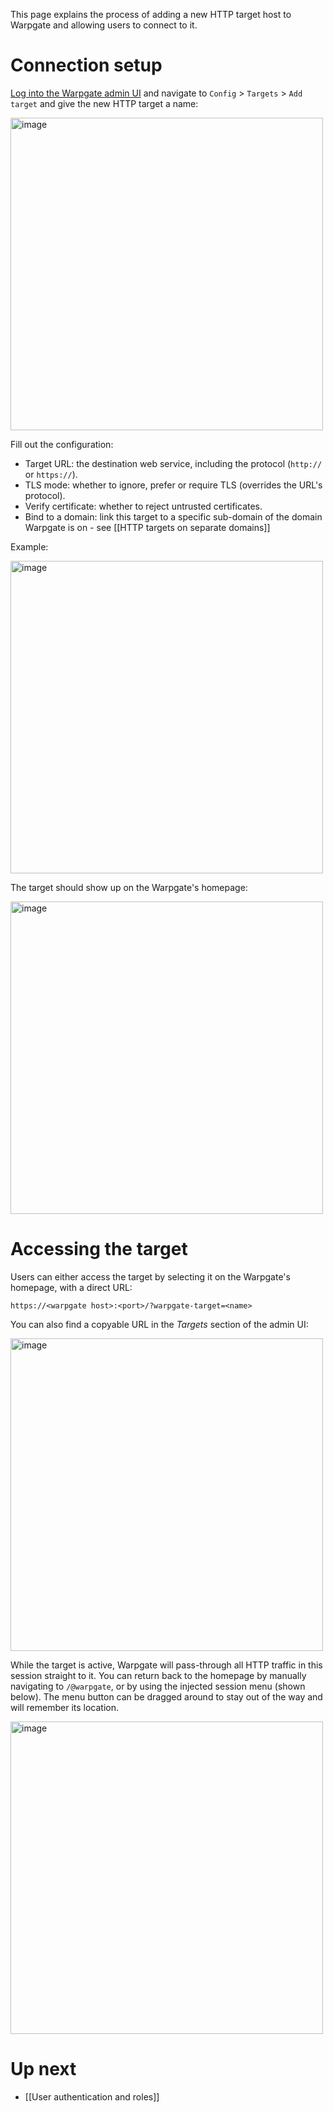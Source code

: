 This page explains the process of adding a new HTTP target host to Warpgate and allowing users to connect to it.

# Connection setup

[Log into the Warpgate admin UI](https://github.com/warp-tech/warpgate/wiki/Accessing-the-admin-UI) and navigate to `Config` > `Targets` > `Add target` and give the new HTTP target a name:

<img width="500" alt="image" src="https://user-images.githubusercontent.com/161476/189968286-5ceef643-25c5-49e2-9895-360cfce61a9f.png">

Fill out the configuration:

* Target URL: the destination web service, including the protocol (`http://` or `https://`).
* TLS mode: whether to ignore, prefer or require TLS (overrides the URL's protocol).
* Verify certificate: whether to reject untrusted certificates.
* Bind to a domain: link this target to a specific sub-domain of the domain Warpgate is on - see [[HTTP targets on separate domains]]

Example:

<img width="500" alt="image" src="https://user-images.githubusercontent.com/161476/189969585-623bbe28-deb6-4884-bcb6-df38d46d372a.png">

The target should show up on the Warpgate's homepage:

<img width="500" alt="image" src="https://user-images.githubusercontent.com/161476/189970415-01f48fcb-b0cf-4323-9346-1cdf9000ceb7.png">

# Accessing the target

Users can either access the target by selecting it on the Warpgate's homepage, with a direct URL:

```
https://<warpgate host>:<port>/?warpgate-target=<name>
```

You can also find a copyable URL in the _Targets_ section of the admin UI:

<img width="500" alt="image" src="https://user-images.githubusercontent.com/161476/189970476-768135f6-80de-451f-86f8-c836e78071de.png">

While the target is active, Warpgate will pass-through all HTTP traffic in this session straight to it. You can return back to the homepage by manually navigating to `/@warpgate`, or by using the injected session menu (shown below). The menu button can be dragged around to stay out of the way and will remember its location.

<img width="500" alt="image" src="https://user-images.githubusercontent.com/161476/177399700-45131120-abe8-4868-b797-1636c9006b7c.png">


# Up next

* [[User authentication and roles]]